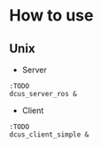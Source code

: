 # How to use

## Unix

- Server

```shell
:TODO
dcus_server_ros &
```

- Client

```shell
:TODO
dcus_client_simple &
```
